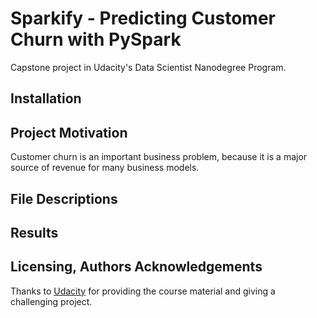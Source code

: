 # Sparkify - Predicting Customer Churn with PySpark
Capstone project in Udacity's Data Scientist Nanodegree Program.
## Installation

## Project Motivation
Customer churn is an important business problem, because it is a major source of revenue for many business models.

## File Descriptions

## Results

## Licensing, Authors Acknowledgements
Thanks to [Udacity](https://www.udacity.com/) for providing the course material and giving a challenging project.
